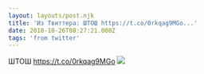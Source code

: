 ```yaml
---
layout: layouts/post.njk
title: 'Из Твиттера: ШТОШ https://t.co/0rkqag9MGo...'
date: 2018-10-26T08:27:21.000Z
tags: 'from twitter'
---
```



ШТОШ https://t.co/0rkqag9MGo
  <img src="https://pbs.twimg.com/media/Dqa7x94WkAAGtXs.jpg" />
